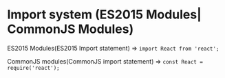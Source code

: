 # Import system (ES2015 Modules| CommonJS Modules)

ES2015 Modules(ES2015 Import statement)
=>
`import React from 'react';`

CommonJS modules(CommonJS import statement)
=>
`const React = require('react');`
